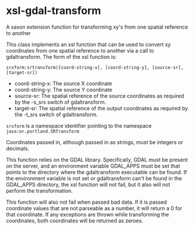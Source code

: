 # xsl-gdal-transform
A saxon extension function for transforming xy's from one spatial reference to another

<p>This class implements an xsl function that can be used to convert
xy coordinates from one spatial reference to another via a call to
gdaltransform. The form of the xsl function is:</p>

<p><code>srxform:srtransform([coord-string-x], [coord-string-y], [source-sr], [target-sr])</code></p>

  <ul><li>coord-string-x: The source X coordinate</li>
  <li>coord-string-y: The source Y coordinate</li>
  <li>source-sr: The spatial reference of the source coordinates as required by the
  -s_srs switch of gdaltransform.</li>
  <li>target-sr: The spatial reference of the output coordinates as required by the
  -t_srs switch of gdaltransform.</li></ul>

<p><code>srxform</code> is a namespace identifier pointing to the namespace <code>java:or.portland.SRTransform</code></p>

<p>Coordinates passed in, although passed in as strings, must be integers
or decimals.</p>

<p>This function relies on the GDAL library. Specifically, GDAL must be
present on the server, and an environment variable GDAL_APPS must be set
that points to the directory where the gdaltransform executable can be
found. If the environment variable is not set or gdaltransform can't be 
found in the GDAL_APPS directory, the xsl function will not fail, but it 
also will not perform the transformation.</p>

<p>This function will also not fail when passed bad data. If it is passed
coordinate values that are not parseable as a number, it will return
a 0 for that coordinate. If any exceptions are thrown while transforming
the coordinates, both coordinates will be returned as zeroes.
